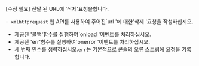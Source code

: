 [수정 필요]
전달 된 URL에 '삭제'요청을합니다.

-` xmlhttprequest` 웹 API를 사용하여 주어진`url '에 대한'삭제 '요청을 작성하십시오.
- 제공된 '콜백'함수를 실행하여`onload '이벤트를 처리하십시오.
- 제공된 'err'함수를 실행하여`onerror '이벤트를 처리하십시오.
- 세 번째 인수를 생략하십시오.`err`는 기본적으로 콘솔의 오류 스트림에 요청을 기록합니다.
